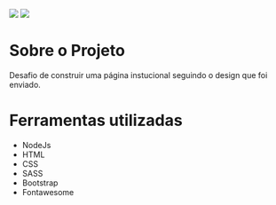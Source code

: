 ![](https://img.shields.io/badge/Thales-Marun-red) ![](https://img.shields.io/badge/Thales-Marun-red)

# Sobre o Projeto
Desafio de construir uma página instucional seguindo o design que foi enviado.

# Ferramentas utilizadas

- NodeJs
- HTML
- CSS
- SASS
- Bootstrap
- Fontawesome

